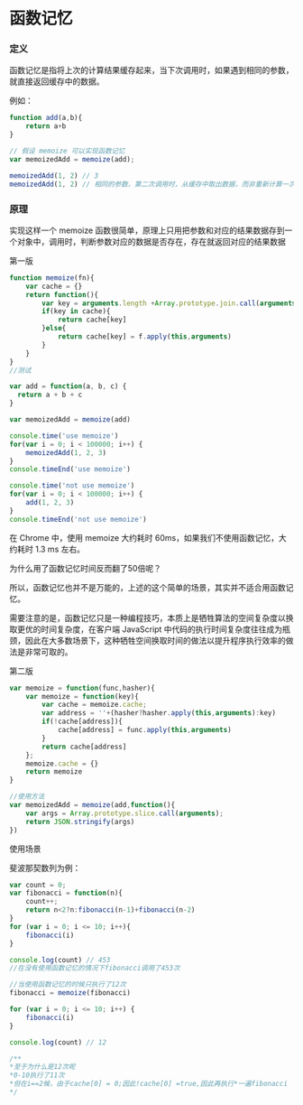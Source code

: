 # 函数记忆

### 定义

函数记忆是指将上次的计算结果缓存起来，当下次调用时，如果遇到相同的参数，就直接返回缓存中的数据。

例如：

```javascript
function add(a,b){
	return a+b
}

// 假设 memoize 可以实现函数记忆
var memoizedAdd = memoize(add);

memoizedAdd(1, 2) // 3
memoizedAdd(1, 2) // 相同的参数，第二次调用时，从缓存中取出数据，而非重新计算一次
```



### 原理

实现这样一个 memoize 函数很简单，原理上只用把参数和对应的结果数据存到一个对象中，调用时，判断参数对应的数据是否存在，存在就返回对应的结果数据



第一版

```javascript
function memoize(fn){
    var cache = {}
    return function(){
        var key = arguments.length +Array.prototype.join.call(arguments,',');
        if(key in cache){
            return cache[key]
        }else{
            return cache[key] = f.apply(this,arguments)
        }
    }
}
//测试

var add = function(a, b, c) {
  return a + b + c
}

var memoizedAdd = memoize(add)

console.time('use memoize')
for(var i = 0; i < 100000; i++) {
    memoizedAdd(1, 2, 3)
}
console.timeEnd('use memoize')

console.time('not use memoize')
for(var i = 0; i < 100000; i++) {
    add(1, 2, 3)
}
console.timeEnd('not use memoize')
```

在 Chrome 中，使用 memoize 大约耗时 60ms，如果我们不使用函数记忆，大约耗时 1.3 ms 左右。

为什么用了函数记忆时间反而翻了50倍呢？

所以，函数记忆也并不是万能的，上述的这个简单的场景，其实并不适合用函数记忆。

需要注意的是，函数记忆只是一种编程技巧，本质上是牺牲算法的空间复杂度以换取更优的时间复杂度，在客户端 JavaScript 中代码的执行时间复杂度往往成为瓶颈，因此在大多数场景下，这种牺牲空间换取时间的做法以提升程序执行效率的做法是非常可取的。



第二版

```javascript
var memoize = function(func,hasher){
    var memoize = function(key){
        var cache = memoize.cache;
        var address = ''+(hasher?hasher.apply(this,arguments):key)
        if(!cache[address]){
            cache[address] = func.apply(this,arguments)
        }
        return cache[address]
    };
    memoize.cache = {}
    return memoize
}

//使用方法
var memoizedAdd = memoize(add,function(){
    var args = Array.prototype.slice.call(arguments);
    return JSON.stringify(args)
})
```

使用场景

斐波那契数列为例：

```javascript
var count = 0;
var fibonacci = function(n){
    count++;
    return n<2?n:fibonacci(n-1)+fibonacci(n-2)
}
for (var i = 0; i <= 10; i++){
    fibonacci(i)
}

console.log(count) // 453
//在没有使用函数记忆的情况下fibonacci调用了453次

//当使用函数记忆的时候只执行了12次
fibonacci = memoize(fibonacci)

for (var i = 0; i <= 10; i++) {
    fibonacci(i)
}

console.log(count) // 12

/**
*至于为什么是12次呢
*0-10执行了11次
*但在i==2候，由于cache[0] = 0;因此!cache[0] =true,因此再执行*一遍fibonacci
*/
```

